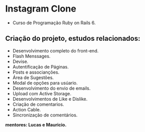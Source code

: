 # Instagram Clone
- Curso de Programação Ruby on Rails 6.

## Criação do projeto, estudos relacionados:
- Desenvolvimento completo do front-end.
- Flash Menssages.
- Devise.
- Autentificação de Páginas.
- Posts e associanções.
- Área de Sugestões.
- Modal de opções para usúario.
- Desenvolvimento do envio de emails.
- Upload com Active Storage.
- Desenvolvimentos de Like e Dislike.
- Criação de comentarios.
- Action Cable.
- Sincronização de comentários.

 **mentores: Lucas e Mauricio.**
